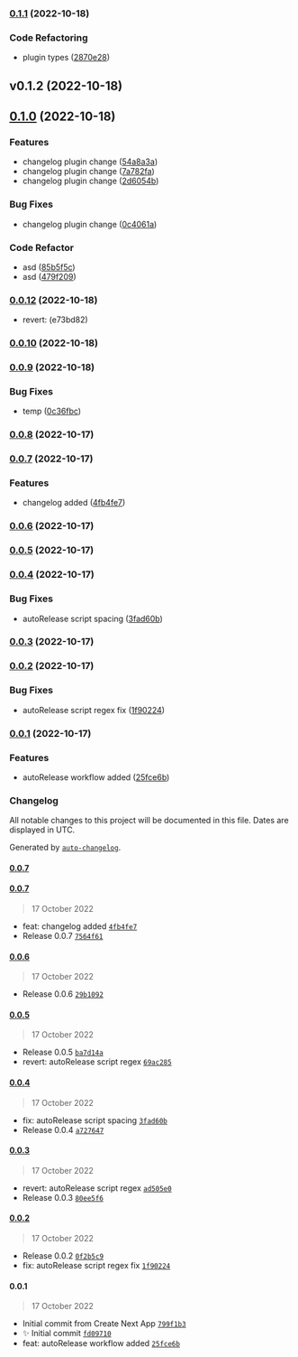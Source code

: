 

### [0.1.1](https://github.com/AnkitC1598/release-it/compare/v0.1.0...v0.1.1) (2022-10-18)


### Code Refactoring

* plugin types ([2870e28](https://github.com/AnkitC1598/release-it/commit/2870e28581de9274091bb0094fced365f53b24e3))

## v0.1.2 (2022-10-18)

## [0.1.0](https://github.com/AnkitC1598/release-it/compare/v0.0.12...v0.1.0) (2022-10-18)


### Features

* changelog plugin change ([54a8a3a](https://github.com/AnkitC1598/release-it/commit/54a8a3ac8aaebb7d2d663d8d40896b78aa344c62))
* changelog plugin change ([7a782fa](https://github.com/AnkitC1598/release-it/commit/7a782fa2f01199737d508c250a81b30bcd63b7b3))
* changelog plugin change ([2d6054b](https://github.com/AnkitC1598/release-it/commit/2d6054b29f46e564ba1a8f5dbbdfd4b9e8e022a9))


### Bug Fixes

* changelog plugin change ([0c4061a](https://github.com/AnkitC1598/release-it/commit/0c4061a7f7fced51bd0994fb0f3fbafe885dffc7))


### Code Refactor

* asd ([85b5f5c](https://github.com/AnkitC1598/release-it/commit/85b5f5cf6e5549d81ee7e56e066aee7a04aed9c6))
* asd ([479f209](https://github.com/AnkitC1598/release-it/commit/479f2099cdc83891d4f9d6f87f83d83f0e0002ee))

### [0.0.12](https://github.com/AnkitC1598/release-it/compare/v0.0.11...v0.0.12) (2022-10-18)

* revert: (e73bd82)

### [0.0.10](https://github.com/AnkitC1598/release-it/compare/v0.0.9...v0.0.10) (2022-10-18)

### [0.0.9](https://github.com/AnkitC1598/release-it/compare/0.0.8...v0.0.9) (2022-10-18)


### Bug Fixes

* temp ([0c36fbc](https://github.com/AnkitC1598/release-it/commit/0c36fbc15178612108ece47ec194bdc2aa2df3fb))

### [0.0.8](https://github.com/AnkitC1598/release-it/compare/0.0.7...0.0.8) (2022-10-17)

### [0.0.7](https://github.com/AnkitC1598/release-it/compare/0.0.6...0.0.7) (2022-10-17)


### Features

* changelog added ([4fb4fe7](https://github.com/AnkitC1598/release-it/commit/4fb4fe742803b4113a204f2004236b61406a0269))

### [0.0.6](https://github.com/AnkitC1598/release-it/compare/0.0.5...0.0.6) (2022-10-17)

### [0.0.5](https://github.com/AnkitC1598/release-it/compare/0.0.4...0.0.5) (2022-10-17)

### [0.0.4](https://github.com/AnkitC1598/release-it/compare/0.0.3...0.0.4) (2022-10-17)


### Bug Fixes

* autoRelease script spacing ([3fad60b](https://github.com/AnkitC1598/release-it/commit/3fad60b4dc42b93487379fbe23c669fecf736a52))

### [0.0.3](https://github.com/AnkitC1598/release-it/compare/0.0.2...0.0.3) (2022-10-17)

### [0.0.2](https://github.com/AnkitC1598/release-it/compare/0.0.1...0.0.2) (2022-10-17)


### Bug Fixes

* autoRelease script regex fix ([1f90224](https://github.com/AnkitC1598/release-it/commit/1f90224d378cba87f16ed4d240101062c1f5898b))

### [0.0.1](https://github.com/AnkitC1598/release-it/compare/25fce6b3085740dec88b7d3601c42f0712d83b5e...0.0.1) (2022-10-17)


### Features

* autoRelease workflow added ([25fce6b](https://github.com/AnkitC1598/release-it/commit/25fce6b3085740dec88b7d3601c42f0712d83b5e))

### Changelog

All notable changes to this project will be documented in this file. Dates are displayed in UTC.

Generated by [`auto-changelog`](https://github.com/CookPete/auto-changelog).

#### [0.0.7](https://github.com/AnkitC1598/release-it/compare/0.0.7...0.0.7)

#### [0.0.7](https://github.com/AnkitC1598/release-it/compare/0.0.6...0.0.7)

> 17 October 2022

- feat: changelog added [`4fb4fe7`](https://github.com/AnkitC1598/release-it/commit/4fb4fe742803b4113a204f2004236b61406a0269)
- Release 0.0.7 [`7564f61`](https://github.com/AnkitC1598/release-it/commit/7564f616bc24cf6d884da323cc133c0f0574a561)

#### [0.0.6](https://github.com/AnkitC1598/release-it/compare/0.0.5...0.0.6)

> 17 October 2022

- Release 0.0.6 [`29b1092`](https://github.com/AnkitC1598/release-it/commit/29b10925cdcac40f5414490c78a79f725ee4418d)

#### [0.0.5](https://github.com/AnkitC1598/release-it/compare/0.0.4...0.0.5)

> 17 October 2022

- Release 0.0.5 [`ba7d14a`](https://github.com/AnkitC1598/release-it/commit/ba7d14a52fa1f5c2441ff01000057361ae97d4a6)
- revert: autoRelease script regex [`69ac285`](https://github.com/AnkitC1598/release-it/commit/69ac2852ae5651ee711ad643322dc9a0b560d00d)

#### [0.0.4](https://github.com/AnkitC1598/release-it/compare/0.0.3...0.0.4)

> 17 October 2022

- fix: autoRelease script spacing [`3fad60b`](https://github.com/AnkitC1598/release-it/commit/3fad60b4dc42b93487379fbe23c669fecf736a52)
- Release 0.0.4 [`a727647`](https://github.com/AnkitC1598/release-it/commit/a727647a93dc1974818a9ad6418aac65f4021a42)

#### [0.0.3](https://github.com/AnkitC1598/release-it/compare/0.0.2...0.0.3)

> 17 October 2022

- revert: autoRelease script regex [`ad505e0`](https://github.com/AnkitC1598/release-it/commit/ad505e0ddc3809974bfbafd33f24d27ce1a36e28)
- Release 0.0.3 [`80ee5f6`](https://github.com/AnkitC1598/release-it/commit/80ee5f6de22b5f5f49ba3cf2a9e59910ebb9cdcc)

#### [0.0.2](https://github.com/AnkitC1598/release-it/compare/0.0.1...0.0.2)

> 17 October 2022

- Release 0.0.2 [`0f2b5c9`](https://github.com/AnkitC1598/release-it/commit/0f2b5c94317858368d281fb09f278045f87a6ea4)
- fix: autoRelease script regex fix [`1f90224`](https://github.com/AnkitC1598/release-it/commit/1f90224d378cba87f16ed4d240101062c1f5898b)

#### 0.0.1

> 17 October 2022

- Initial commit from Create Next App [`799f1b3`](https://github.com/AnkitC1598/release-it/commit/799f1b34eed58fce7127568572b313362c7febf1)
- :sparkles: Initial commit [`fd09710`](https://github.com/AnkitC1598/release-it/commit/fd09710601a64018bf4def51a011dba2e450e283)
- feat: autoRelease workflow added [`25fce6b`](https://github.com/AnkitC1598/release-it/commit/25fce6b3085740dec88b7d3601c42f0712d83b5e)